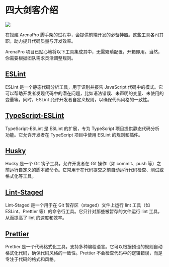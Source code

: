# 四大剑客介绍

![](/QQ20250115-151543.png)

在搭建 ArenaPro 脚手架的过程中，会提供前端开发的必备神器。这些工具各司其职，助力提升代码质量与开发效率。

ArenaPro 项目已贴心地将以下工具集成其中，无需繁琐配置，开箱即用。当然，你需要根据团队需求灵活调整规则。

## [ESLint](https://eslint.org/)

ESLint 是一个静态代码分析工具，用于识别并报告 JavaScript 代码中的模式。它可以帮助开发者发现代码中的潜在问题，比如语法错误、未声明的变量、未使用的变量等。同时，ESLint 允许开发者自定义规则，以确保代码风格的一致性。

## [TypeScript-ESLint](https://typescript-eslint.io/)

TypeScript-ESLint 是 ESLint 的扩展，专为 TypeScript 项目提供静态代码分析功能。它允许开发者在 TypeScript 项目中使用 ESLint 的规则和插件。

## [Husky](https://typicode.github.io/husky/)

Husky 是一个 Git 钩子工具，允许开发者在 Git 操作（如 commit、push 等）之前运行自定义的脚本或命令。它常用于在代码提交之前自动运行代码检查、测试或格式化等工具。

## [Lint-Staged](https://www.npmjs.com/package/lint-staged)

Lint-Staged 是一个用于在 Git 暂存区（staged）文件上运行 lint 工具（如 ESLint、Prettier 等）的命令行工具。它只针对那些被暂存的文件运行 lint 工具，从而提高了 lint 的速度和效率。

## [Prettier](https://prettier.io/)

Prettier 是一个代码格式化工具，支持多种编程语言。它可以根据预设的规则自动格式化代码，确保代码风格的一致性。Prettier 不会检查代码中的逻辑错误，而是专注于代码的格式和风格。
